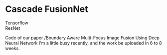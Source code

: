 # Cascade FusionNet
Tensorflow   
ResNet    

Code of our paper
/Boundary Aware Multi-Focus Image Fusion Using Deep Neural Network
      I'm a little busy recently, and the work be uploaded in 6 to 8 weeks.
